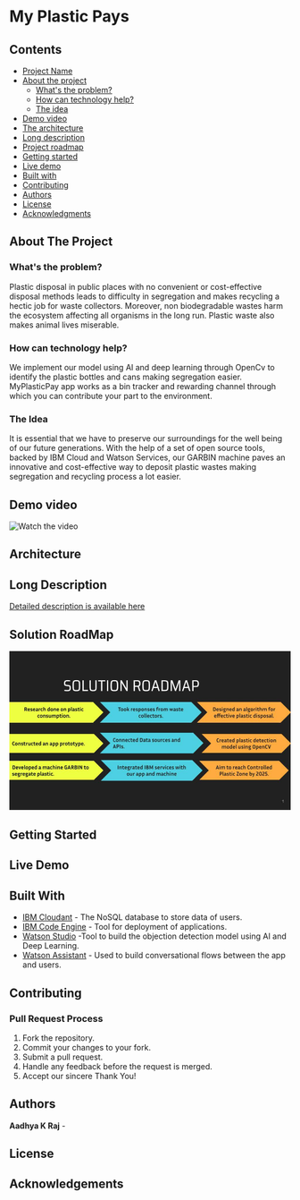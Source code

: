 # My Plastic Pays


## Contents

- [Project Name](#My-Plastic-Pays)
- [About the project](#about-the-project)
  - [What's the problem?](#whats-the-problem)
  - [How can technology help?](#how-can-technology-help)
  - [The idea](#the-idea)
- [Demo video](#demo-video)
- [The architecture](#the-architecture)
- [Long description](#long-description)
- [Project roadmap](#solution-roadmap)
- [Getting started](#getting-started)
- [Live demo](#live-demo)
- [Built with](#built-with)
- [Contributing](#contributing)
- [Authors](#authors)
- [License](#license)
- [Acknowledgments](#acknowledgments)

## About The Project

### What's the problem?

Plastic disposal in public places with no convenient or cost-effective disposal methods leads to difficulty in segregation and makes recycling a hectic job for waste collectors.
Moreover, non biodegradable wastes harm the ecosystem affecting all organisms in the long run. Plastic waste also makes animal lives miserable.

### How can technology help?

We implement our model using AI and deep learning through OpenCv to identify the plastic bottles and cans making segregation easier.
MyPlasticPay app works as a bin tracker and rewarding channel through which you can contribute your part to the environment.

### The Idea

  It is essential that we have to preserve our surroundings for the well being of our future generations. With the help  of a set of  open source tools, backed by IBM Cloud and Watson Services, our GARBIN machine paves an innovative and cost-effective way to deposit plastic wastes making segregation and recycling process a lot easier.

## Demo video
![Watch the video]()
## Architecture

## Long Description

[Detailed description is available here](./docs/DESCRIPTION.md)

## Solution RoadMap

![Roadmap](./docs/roadmap.jpg)

## Getting Started

## Live Demo


## Built With

- [IBM Cloudant](https://cloud.ibm.com/catalog?search=cloudant#search_results) - The NoSQL database to store data of users.
- [IBM Code Engine](https://cloud.ibm.com/catalog?search=engine#search_results) - Tool for deployment of applications.
- [Watson Studio](https://cloud.ibm.com/catalog/services/watson-studio) -Tool to build the objection detection model using AI and Deep Learning.
- [Watson Assistant](https://cloud.ibm.com/catalog/services/watson-assistant) - Used to build conversational flows between the app and users.

## Contributing

### Pull Request Process

1. Fork the repository. 
2. Commit your changes to your fork. 
3. Submit a pull request.
4. Handle any feedback before the request is merged.
5. Accept our sincere Thank You!


## Authors

**Aadhya K Raj**  - [](https://github.com/aayahda)


## License

## Acknowledgements


